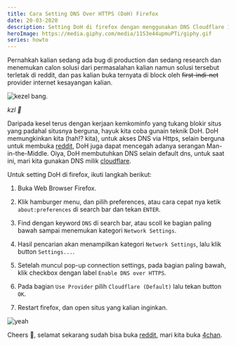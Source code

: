 ```yaml
---
title: Cara Setting DNS Over HTTPS (DoH) Firefox
date: 20-03-2020
description: Setting DoH di firefox dengan menggunakan DNS Cloudflare 1.1.1.1, EZ~
heroImage: https://media.giphy.com/media/11S3e44upmuPTi/giphy.gif
series: howto
---
```


Pernahkah kalian sedang ada bug di production dan sedang research dan menemukan calon solusi dari permasalahan kalian namun solusi tersebut terletak di reddit, dan pas kalian buka ternyata di block oleh ~~first-indi-net~~ provider internet kesayangan kalian.

![kezel bang](https://media.giphy.com/media/DOdsiolqbxCbm/giphy.gif).

_kzl 💢_

Daripada kesel terus dengan kerjaan kemkominfo yang tukang blokir situs yang padahal situsnya berguna, hayuk kita coba gunain teknik DoH. DoH memungkinkan kita (hah!? kita), untuk akses DNS via Https, selain berguna untuk membuka [reddit](https://reddit.com), DoH juga dapat mencegah adanya serangan Man-in-the-Middle. Oiya, DoH membutuhkan DNS selain default dns, untuk saat ini, mari kita gunakan DNS milik [cloudflare](https://1.1.1.1/).

Untuk setting DoH di firefox, ikuti langkah berikut:

1. Buka Web Browser Firefox.

2. Klik hamburger menu, dan pilih preferences, atau cara cepat nya ketik `about:preferences` di search bar dan tekan `ENTER`.

3. Find dengan keyword `DNS` di search bar, atau scoll ke bagian paling bawah sampai menemukan kategori `Network Settings`.

4. Hasil pencarian akan menampilkan kategori `Network Settings`, lalu klik button `Settings...`.

5. Setelah muncul pop-up connection settings, pada bagian paling bawah, klik checkbox dengan label `Enable DNS over HTTPS`.

6. Pada bagian `Use Provider` pilih `Cloudflare (Default)` lalu tekan button `OK`.

7. Restart firefox, dan open situs yang kalian inginkan.

![yeah](https://media.giphy.com/media/tyxovVLbfZdok/giphy.gif)

Cheers 🥂, selamat sekarang sudah bisa buka [reddit](https://reddit.com), mari kita buka [4chan](https://4chan.org/g).
